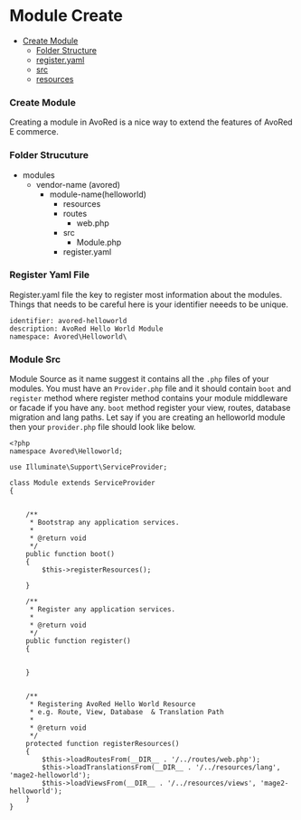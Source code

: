 
# Module Create

- [Create Module](#create-module)
    - [Folder Structure](#module-folder-structure)
    - [register.yaml](#module-register-file)
    - [src](#module-src)
    - [resources](#module-resources)

<a name="create-module"></a>
### Create Module
Creating a module in AvoRed is a nice way to extend the features of AvoRed E commerce.

<a name="module-folder-structure"></a>

### Folder Strucuture

- modules
  - vendor-name (avored) 
      - module-name(helloworld)
           - resources
           - routes
              - web.php
           - src
               - Module.php
          - register.yaml
       
       
<a name="module-register-file"></a>    
### Register Yaml File                  
 
Register.yaml file the key to register most information about the modules. Things that needs to be careful here is your identifier neeeds to be unique.

    identifier: avored-helloworld
    description: AvoRed Hello World Module
    namespace: Avored\Helloworld\
  

<a name="module-src"></a>   

### Module Src

Module Source as it name suggest it contains all the `.php` files of your modules. You must have an `Provider.php` file and it should contain `boot` and `register` method where register method contains your module middleware or facade if you have any. `boot` method register your view, routes, database migration and lang paths. Let say if you are creating an helloworld module then your `provider.php` file should look like below.

    <?php
    namespace Avored\Helloworld;

    use Illuminate\Support\ServiceProvider;

    class Module extends ServiceProvider
    {


        /**
         * Bootstrap any application services.
         *
         * @return void
         */
        public function boot()
        {
            $this->registerResources();

        }

        /**
         * Register any application services.
         *
         * @return void
         */
        public function register()
        {


        }


        /**
         * Registering AvoRed Hello World Resource
         * e.g. Route, View, Database  & Translation Path
         *
         * @return void
         */
        protected function registerResources()
        {
            $this->loadRoutesFrom(__DIR__ . '/../routes/web.php');
            $this->loadTranslationsFrom(__DIR__ . '/../resources/lang', 'mage2-helloworld');
            $this->loadViewsFrom(__DIR__ . '/../resources/views', 'mage2-helloworld');
        }
    }

    
